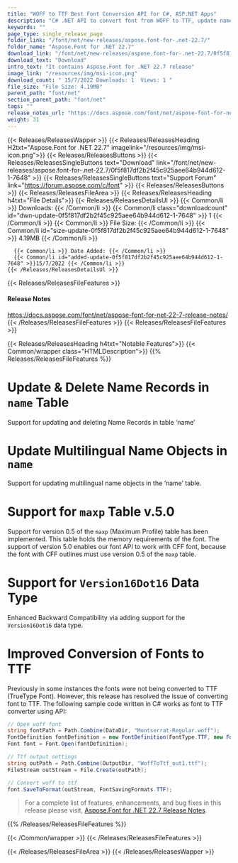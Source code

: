 ```yaml
---
title: "WOFF to TTF Best Font Conversion API for C#, ASP.NET Apps"
description: "C# .NET API to convert font from WOFF to TTF, update name records & multilingual name objects in table ‘name’, supports maxp v.5.0 (Maximum Profile) table."
keywords: ""
page_type: single_release_page
folder_link: "/font/net/new-releases/aspose.font-for-.net-22.7/"
folder_name: "Aspose.Font for .NET 22.7"
download_link: "/font/net/new-releases/aspose.font-for-.net-22.7/0f5f817df2b2f45c925aee64b944d612-1-7648"
download_text: "Download"
intro_text: "It contains Aspose.Font for .NET 22.7 release"
image_link: "/resources/img/msi-icon.png"
download_count: " 15/7/2022 Downloads: 1  Views: 1 "
file_size: "File Size: 4.19MB"
parent_path: "font/net"
section_parent_path: "font/net"
tags: ""
release_notes_url: "https://docs.aspose.com/font/net/aspose-font-for-net-22-7-release-notes/"
weight: 31
---
```


{{< Releases/ReleasesWapper >}}
{{< Releases/ReleasesHeading H2txt="Aspose.Font for .NET 22.7" imagelink="/resources/img/msi-icon.png">}}
{{< Releases/ReleasesButtons >}}
{{< Releases/ReleasesSingleButtons text="Download" link="/font/net/new-releases/aspose.font-for-.net-22.7/0f5f817df2b2f45c925aee64b944d612-1-7648" >}}
{{< Releases/ReleasesSingleButtons text="Support Forum" link="https://forum.aspose.com/c/font" >}}
{{< Releases/ReleasesButtons >}}
{{< Releases/ReleasesFileArea >}}
{{< Releases/ReleasesHeading h4txt="File Details">}}
{{< Releases/ReleasesDetailsUl >}}
{{< Common/li >}} Downloads: {{< /Common/li >}}
{{< Common/li class="downloadcount" id="dwn-update-0f5f817df2b2f45c925aee64b944d612-1-7648" >}} 1 {{< /Common/li >}}
{{< Common/li >}} File Size: {{< /Common/li >}}
{{< Common/li id="size-update-0f5f817df2b2f45c925aee64b944d612-1-7648" >}} 4.19MB {{< /Common/li >}}

      {{< Common/li >}} Date Added: {{< /Common/li >}}
      {{< Common/li id="added-update-0f5f817df2b2f45c925aee64b944d612-1-7648" >}}15/7/2022 {{< /Common/li >}}
    {{< /Releases/ReleasesDetailsUl >}}

{{< Releases/ReleasesFileFeatures >}}
<h4>Release Notes</h4><div><a href='https://docs.aspose.com/font/net/aspose-font-for-net-22-7-release-notes/'>https://docs.aspose.com/font/net/aspose-font-for-net-22-7-release-notes/</a></div>
{{< /Releases/ReleasesFileFeatures >}}
{{< Releases/ReleasesFileFeatures >}}

{{< Releases/ReleasesHeading h4txt="Notable Features">}}
{{< Common/wrapper class="HTMLDescription">}}
{{% Releases/ReleasesFileFeatures %}}

# Update & Delete Name Records in `name` Table

Support for updating and deleting Name Records in table ‘name’

# Update Multilingual Name Objects in `name`

Support for updating multilingual name objects in the ‘name’ table.

# Support for `maxp` Table v.5.0

Support for version 0.5 of the `maxp` (Maximum Profile) table has been implemented. This table holds the memory requirements of the font. The support of version 5.0 enables our font API to work with CFF font, because the font with CFF outlines must use version 0.5 of the `maxp` table.

# Support for `Version16Dot16` Data Type

Enhanced Backward Compatibility via adding support for the `Version16Dot16` data type.

# Improved Conversion of Fonts to TTF

Previously in some instances the fonts were not being converted to TTF (TrueType Font). However, this release has resolved the issue of converting font to TTF. The following sample code written in C# works as font to TTF converter using API:

```csharp
// Open woff font
string fontPath = Path.Combine(DataDir, "Montserrat-Regular.woff");
FontDefinition fontDefinition = new FontDefinition(FontType.TTF, new FontFileDefinition("woff", new FileSystemStreamSource(fontPath)));
Font font = Font.Open(fontDefinition);

// Ttf output settings
string outPath = Path.Combine(OutputDir, "WoffToTtf_out1.ttf");
FileStream outStream = File.Create(outPath);

// Convert woff to ttf
font.SaveToFormat(outStream, FontSavingFormats.TTF);
```

> For a complete list of features, enhancements, and bug fixes in this release please visit, [Aspose.Font for .NET 22.7 Release Notes](https://docs.aspose.com/font/net/aspose-font-for-net-22-7-release-notes/).

{{% /Releases/ReleasesFileFeatures %}}

{{< /Common/wrapper >}}
{{< /Releases/ReleasesFileFeatures >}}

{{< /Releases/ReleasesFileArea >}}
{{< /Releases/ReleasesWapper >}}
